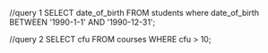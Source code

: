//query 1
SELECT date_of_birth FROM students where date_of_birth BETWEEN '1990-1-1' AND '1990-12-31';

//query 2
SELECT cfu FROM courses WHERE cfu > 10;